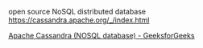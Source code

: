 open source NoSQL distributed database
https://cassandra.apache.org/_/index.html

[Apache Cassandra (NOSQL database) - GeeksforGeeks](https://www.geeksforgeeks.org/apache-cassandra-nosql-database/)

